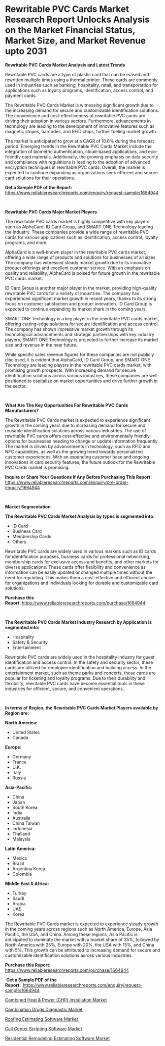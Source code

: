 <p><h1>Rewritable PVC Cards Market Research Report Unlocks Analysis on the Market Financial Status, Market Size, and Market Revenue upto 2031</h1></p><p><strong>Rewritable PVC Cards Market Analysis and Latest Trends</strong></p>
<p><p>Rewritable PVC cards are a type of plastic card that can be erased and rewritten multiple times using a thermal printer. These cards are commonly used in industries such as banking, hospitality, retail, and transportation for applications such as loyalty programs, identification, access control, and payment cards.</p><p>The Rewritable PVC Cards Market is witnessing significant growth due to the increasing demand for secure and customizable identification solutions. The convenience and cost-effectiveness of rewritable PVC cards are driving their adoption in various sectors. Furthermore, advancements in technology are leading to the development of innovative features such as magnetic stripes, barcodes, and RFID chips, further fueling market growth.</p><p>The market is anticipated to grow at a CAGR of 10.6% during the forecast period. Emerging trends in the Rewritable PVC Cards Market include the integration of biometric authentication, cloud-based applications, and eco-friendly card materials. Additionally, the growing emphasis on data security and compliance with regulations is leading to the adoption of advanced encryption techniques in rewritable PVC cards. Overall, the market is expected to continue expanding as organizations seek efficient and secure card solutions for their operations.</p></p>
<p><strong>Get a Sample PDF of the Report:&nbsp;</strong> <a href="https://www.reliableresearchreports.com/enquiry/request-sample/1664944">https://www.reliableresearchreports.com/enquiry/request-sample/1664944</a></p>
<p>&nbsp;</p>
<p><strong>Rewritable PVC Cards Major Market Players</strong></p>
<p><p>The rewritable PVC cards market is highly competitive with key players such as AlphaCard, ID Card Group, and SMART ONE Technology leading the industry. These companies provide a wide range of rewritable PVC cards for various applications such as identification, access control, loyalty programs, and more.</p><p>AlphaCard is a well-known player in the rewritable PVC cards market, offering a wide range of products and solutions for businesses of all sizes. The company has witnessed steady market growth due to its innovative product offerings and excellent customer service. With an emphasis on quality and reliability, AlphaCard is poised for future growth in the rewritable PVC cards market.</p><p>ID Card Group is another major player in the market, providing high-quality rewritable PVC cards for a variety of industries. The company has experienced significant market growth in recent years, thanks to its strong focus on customer satisfaction and product innovation. ID Card Group is expected to continue expanding its market share in the coming years.</p><p>SMART ONE Technology is a key player in the rewritable PVC cards market, offering cutting-edge solutions for secure identification and access control. The company has shown impressive market growth through its technological advancements and strategic partnerships with key industry players. SMART ONE Technology is projected to further increase its market size and revenue in the near future.</p><p>While specific sales revenue figures for these companies are not publicly disclosed, it is evident that AlphaCard, ID Card Group, and SMART ONE Technology are leading players in the rewritable PVC cards market, with promising growth prospects. With increasing demand for secure identification solutions across various industries, these companies are well-positioned to capitalize on market opportunities and drive further growth in the sector.</p></p>
<p>&nbsp;</p>
<p><strong>What Are The Key Opportunities For Rewritable PVC Cards Manufacturers?</strong></p>
<p><p>The Rewritable PVC Cards market is expected to experience significant growth in the coming years due to increasing demand for secure and reusable identification solutions across various industries. The use of rewritable PVC cards offers cost-effective and environmentally friendly options for businesses needing to change or update information frequently. The market is driven by advancements in technology, such as RFID and NFC capabilities, as well as the growing trend towards personalized customer experiences. With an expanding customer base and ongoing innovations in card security features, the future outlook for the Rewritable PVC Cards market is promising.</p></p>
<p><strong>Inquire or Share Your Questions If Any Before Purchasing This Report:</strong> <a href="https://www.reliableresearchreports.com/enquiry/pre-order-enquiry/1664944">https://www.reliableresearchreports.com/enquiry/pre-order-enquiry/1664944</a></p>
<p>&nbsp;</p>
<p><strong>Market Segmentation</strong></p>
<p><strong>The Rewritable PVC Cards Market Analysis by types is segmented into:</strong></p>
<p><ul><li>ID Card</li><li>Business Card</li><li>Membership Cards</li><li>Others</li></ul></p>
<p><p>Rewritable PVC cards are widely used in various markets such as ID cards for identification purposes, business cards for professional networking, membership cards for exclusive access and benefits, and other markets for diverse applications. These cards offer flexibility and convenience as information can be easily updated or changed multiple times without the need for reprinting. This makes them a cost-effective and efficient choice for organizations and individuals looking for durable and customizable card solutions.</p></p>
<p><strong>Purchase this Report:&nbsp;</strong><a href="https://www.reliableresearchreports.com/purchase/1664944">https://www.reliableresearchreports.com/purchase/1664944</a></p>
<p>&nbsp;</p>
<p><strong>The Rewritable PVC Cards Market Industry Research by Application is segmented into:</strong></p>
<p><ul><li>Hospitality</li><li>Safety & Security</li><li>Entertainment</li></ul></p>
<p><p>Rewritable PVC cards are widely used in the hospitality industry for guest identification and access control. In the safety and security sector, these cards are utilized for employee identification and building access. In the entertainment market, such as theme parks and concerts, these cards are popular for ticketing and loyalty programs. Due to their durability and flexibility, rewritable PVC cards have become essential tools in these industries for efficient, secure, and convenient operations.</p></p>
<p>&nbsp;</p>
<p><strong>In terms of Region, the Rewritable PVC Cards Market Players available by Region are:</strong></p>
<p>
    <p> <strong> North America: </strong>
        <ul>
            <li>United States</li>
            <li>Canada</li>
        </ul>
        </p> 
    <p> <strong> Europe: </strong>
        <ul>
            <li>Germany</li>
            <li>France</li>
            <li>U.K.</li>
            <li>Italy</li>
            <li>Russia</li>
        </ul>
        </p> 
    <p> <strong> Asia-Pacific: </strong>
        <ul>
            <li>China</li>
            <li>Japan</li>
            <li>South Korea</li>
            <li>India</li>
            <li>Australia</li>
            <li>China Taiwan</li>
            <li>Indonesia</li>
            <li>Thailand</li>
            <li>Malaysia</li>
        </ul>
        </p> 
    <p> <strong> Latin America: </strong>
        <ul>
            <li>Mexico</li>
            <li>Brazil</li>
            <li>Argentina Korea</li>
            <li>Colombia</li>
        </ul>
        </p> 
    <p> <strong> Middle East & Africa: </strong>
        <ul>
            <li>Turkey</li>
            <li>Saudi</li>
            <li>Arabia</li>
            <li>UAE</li>
            <li>Korea</li>
        </ul>
    </p>
    </p>
<p><p>The Rewritable PVC Cards market is expected to experience steady growth in the coming years across regions such as North America, Europe, Asia Pacific, the USA, and China. Among these regions, Asia Pacific is anticipated to dominate the market with a market share of 35%, followed by North America with 25%, Europe with 20%, the USA with 15%, and China with 5%. This growth can be attributed to increasing demand for secure and customizable identification solutions across various industries.</p></p>
<p><strong>Purchase this Report: </strong><a href="https://www.reliableresearchreports.com/purchase/1664944">https://www.reliableresearchreports.com/purchase/1664944</a></p>
<p>&nbsp;<strong>Get a Sample PDF of the Report:&nbsp;&nbsp;</strong><a href="https://www.reliableresearchreports.com/enquiry/request-sample/1664944">https://www.reliableresearchreports.com/enquiry/request-sample/1664944</a></p>
<p><strong></strong></p>
<p><p><a href="https://github.com/bracarafogo/Market-Research-Report-List-2/blob/main/combined-heat-power-chp-installation-market.md">Combined Heat & Power (CHP) Installation Market</a></p><p><a href="https://github.com/abdelrhmankishk22/Market-Research-Report-List-3/blob/main/combination-drugs-diagnostic-market.md">Combination Drugs Diagnostic Market</a></p><p><a href="https://medium.com/@cynthiajohnson755/roofing-estimating-software-market-the-key-to-successful-business-strategy-forecast-till-2031-1f654044b595">Roofing Estimating Software Market</a></p><p><a href="https://medium.com/@marielong2006/call-center-scripting-software-market-report-reveals-the-latest-trends-and-growth-opportunities-of-8fd5b9fd154f">Call Center Scripting Software Market</a></p><p><a href="https://medium.com/@cynthiajohnson755/residential-remodeling-estimating-software-market-size-reveals-the-best-marketing-channels-in-dd752ca53a46">Residential Remodeling Estimating Software Market</a></p></p>